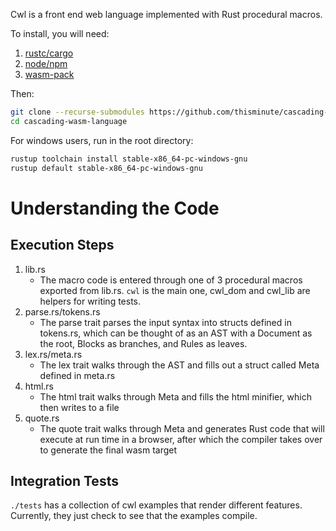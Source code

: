 Cwl is a front end web language implemented with Rust procedural macros.

To install, you will need:
1. [rustc/cargo](https://www.rust-lang.org/tools/install)
1. [node/npm](https://nodejs.org/en/download/)
1. [wasm-pack](https://rustwasm.github.io/wasm-pack/installer/)

Then:
```bash
git clone --recurse-submodules https://github.com/thisminute/cascading-wasm-language.git
cd cascading-wasm-language
```

For windows users, run in the root directory:
```bash
rustup toolchain install stable-x86_64-pc-windows-gnu
rustup default stable-x86_64-pc-windows-gnu
```

# Understanding the Code

## Execution Steps
1. lib.rs
   - The macro code is entered through one of 3 procedural macros exported from lib.rs. `cwl` is the main one, cwl_dom and cwl_lib are helpers for writing tests.
1. parse.rs/tokens.rs
   - The parse trait parses the input syntax into structs defined in tokens.rs, which can be thought of as an AST with a Document as the root, Blocks as branches, and Rules as leaves.
1. lex.rs/meta.rs
   - The lex trait walks through the AST and fills out a struct called Meta defined in meta.rs
1. html.rs
   - The html trait walks through Meta and fills the html minifier, which then writes to a file
1. quote.rs
   - The quote trait walks through Meta and generates Rust code that will execute at run time in a browser, after which the compiler takes over to generate the final wasm target

## Integration Tests
`./tests` has a collection of cwl examples that render different features. Currently, they just check to see that the examples compile.
